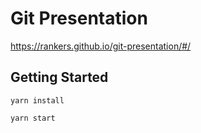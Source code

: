 # Git Presentation

https://rankers.github.io/git-presentation/#/

## Getting Started

```
yarn install
```

```
yarn start
```

